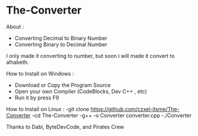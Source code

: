 # The-Converter

About : 
- Converting Decimal to Binary Number
- Converting Binary to Decimal Number

I only made it converting to number, but soon i will made it convert to alhabeth.

How to Install on Windows :
  - Download or Copy the Program Source
  - Open your own Compiler (CodeBlocks, Dev C++ , etc)
  - Run it by press F9
  
How to Install on Linux :
  -git clone https://github.com/czxel-itsme/The-Converter
  -cd The-Converter
  -g++ -o Converter converter.cpp
  -./Converter
  
Thanks to Dabi, ByteDevCode, and Pirates Crew
